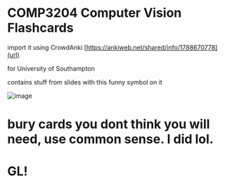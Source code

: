 # COMP3204 Computer Vision Flashcards

import it using CrowdAnki
[https://ankiweb.net/shared/info/1788670778](url)

for University of Southampton

contains stuff from slides with this funny symbol on it

![image](https://github.com/user-attachments/assets/4e6d548e-891e-404c-8c5c-4350534e6dbb)

# bury cards you dont think you will need, use common sense. I did lol.

# GL!
